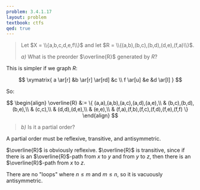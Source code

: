 ```yaml
---
problem: 3.4.1.17
layout: problem
textbook: ctfs
qed: true
---
```


> Let $X = \\{a,b,c,d,e,f\\}$ and let $R = \\{(a,b),(b,c),(b,d),(d,e),(f,a)\\}$.
>
> _a)_ What is the preorder $\overline{R}$ generated by $R$?

This is simpler if we graph $R$:

$$
\xymatrix{
  a \ar[r]  &b \ar[r] \ar[rd] &c \\
  f \ar[u]  &e                &d \ar[l]
}
$$

So:

$$
\begin{align}
\overline{R} &:= \{ (a,a),(a,b),(a,c),(a,d),(a,e),\\
 & (b,c),(b,d),(b,e),\\
 & (c,c),\\
 & (d,d),(d,e),\\
 & (e,e),\\
 & (f,a),(f,b),(f,c),(f,d),(f,e),(f,f) \}
\end{align}
$$

> _b)_ Is it a partial order?

A partial order must be reflexive, transitive, and antisymmetric.

$\overline{R}$ is obviously reflexive. $\overline{R}$ is transitive, since if
there is an $\overline{R}$-path from $x$ to $y$ and from $y$ to $z$, then there
is an $\overline{R}$-path from $x$ to $z$.

There are no "loops" where $n\leqslant m$ and $m \leqslant n$, so it is
vacuously antisymmetric.
